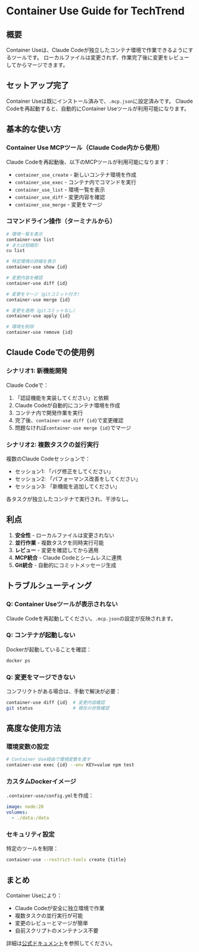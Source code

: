 # Container Use Guide for TechTrend

## 概要

Container Useは、Claude Codeが独立したコンテナ環境で作業できるようにするツールです。
ローカルファイルは変更されず、作業完了後に変更をレビューしてからマージできます。

## セットアップ完了

Container Useは既にインストール済みで、`.mcp.json`に設定済みです。
Claude Codeを再起動すると、自動的にContainer Useツールが利用可能になります。

## 基本的な使い方

### Container Use MCPツール（Claude Code内から使用）

Claude Codeを再起動後、以下のMCPツールが利用可能になります：

- `container_use_create` - 新しいコンテナ環境を作成
- `container_use_exec` - コンテナ内でコマンドを実行
- `container_use_list` - 環境一覧を表示
- `container_use_diff` - 変更内容を確認
- `container_use_merge` - 変更をマージ

### コマンドライン操作（ターミナルから）

```bash
# 環境一覧を表示
container-use list
# または短縮形
cu list

# 特定環境の詳細を表示
container-use show {id}

# 変更内容を確認
container-use diff {id}

# 変更をマージ（gitコミット付き）
container-use merge {id}

# 変更を適用（gitコミットなし）
container-use apply {id}

# 環境を削除
container-use remove {id}
```

## Claude Codeでの使用例

### シナリオ1: 新機能開発

Claude Codeで：
1. 「認証機能を実装してください」と依頼
2. Claude Codeが自動的にコンテナ環境を作成
3. コンテナ内で開発作業を実行
4. 完了後、`container-use diff {id}`で変更確認
5. 問題なければ`container-use merge {id}`でマージ

### シナリオ2: 複数タスクの並行実行

複数のClaude Codeセッションで：
- セッション1: 「バグ修正をしてください」
- セッション2: 「パフォーマンス改善をしてください」
- セッション3: 「新機能を追加してください」

各タスクが独立したコンテナで実行され、干渉なし。

## 利点

1. **安全性** - ローカルファイルは変更されない
2. **並行作業** - 複数タスクを同時実行可能
3. **レビュー** - 変更を確認してから適用
4. **MCP統合** - Claude Codeとシームレスに連携
5. **Git統合** - 自動的にコミットメッセージ生成

## トラブルシューティング

### Q: Container Useツールが表示されない

Claude Codeを再起動してください。`.mcp.json`の設定が反映されます。

### Q: コンテナが起動しない

Dockerが起動していることを確認：
```bash
docker ps
```

### Q: 変更をマージできない

コンフリクトがある場合は、手動で解決が必要：
```bash
container-use diff {id}  # 変更内容確認
git status               # 現在の状態確認
```

## 高度な使用方法

### 環境変数の設定

```bash
# Container Use経由で環境変数を渡す
container-use exec {id} --env KEY=value npm test
```

### カスタムDockerイメージ

`.container-use/config.yml`を作成：
```yaml
image: node:20
volumes:
  - ./data:/data
```

### セキュリティ設定

特定のツールを制限：
```bash
container-use --restrict-tools create {title}
```

## まとめ

Container Useにより：
- Claude Codeが安全に独立環境で作業
- 複数タスクの並行実行が可能
- 変更のレビューとマージが簡単
- 自前スクリプトのメンテナンス不要

詳細は[公式ドキュメント](https://container-use.com)を参照してください。